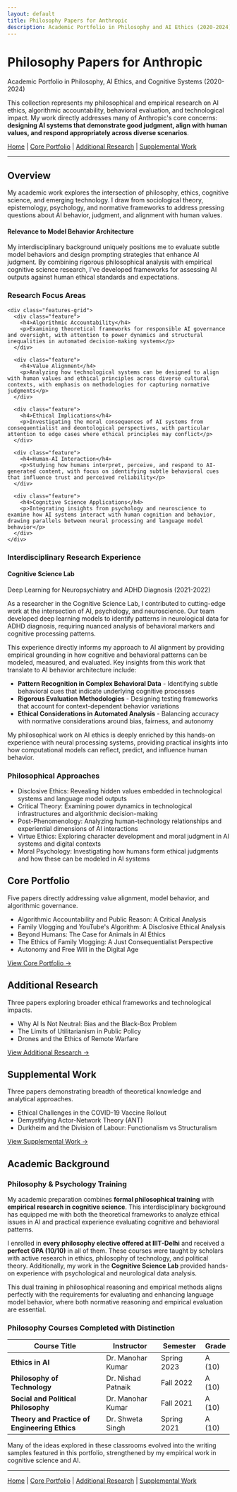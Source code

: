 ```yaml
---
layout: default
title: Philosophy Papers for Anthropic
description: Academic Portfolio in Philosophy and AI Ethics (2020-2024)
---
```


<div class="main-header">
  <h1>Philosophy Papers for Anthropic</h1>
  <p class="subtitle">Academic Portfolio in Philosophy, AI Ethics, and Cognitive Systems (2020-2024)</p>
</div>

This collection represents my philosophical and empirical research on AI ethics, algorithmic accountability, behavioral evaluation, and technological impact. My work directly addresses many of Anthropic's core concerns: **designing AI systems that demonstrate good judgment, align with human values, and respond appropriately across diverse scenarios**.

<div class="navigation-links">
  <a href="{{ site.baseurl }}/" class="nav-link active">Home</a> |
  <a href="{{ site.baseurl }}/core-portfolio" class="nav-link">Core Portfolio</a> |
  <a href="{{ site.baseurl }}/additional-research" class="nav-link">Additional Research</a> |
  <a href="{{ site.baseurl }}/supplemental-work" class="nav-link">Supplemental Work</a>
</div>

---

<section class="overview-section">
  <h2 class="section-heading">Overview</h2>
  
  <p class="lead-paragraph">My academic work explores the intersection of philosophy, ethics, cognitive science, and emerging technology. I draw from sociological theory, epistemology, psychology, and normative frameworks to address pressing questions about AI behavior, judgment, and alignment with human values.</p>
  
  <div class="anthropic-relevant">
    <h4>Relevance to Model Behavior Architecture</h4>
    <p>My interdisciplinary background uniquely positions me to evaluate subtle model behaviors and design prompting strategies that enhance AI judgment. By combining rigorous philosophical analysis with empirical cognitive science research, I've developed frameworks for assessing AI outputs against human ethical standards and expectations.</p>
  </div>
  
  <div class="research-focus">
    <h3>Research Focus Areas</h3>
    
    <div class="features-grid">
      <div class="feature">
        <h4>Algorithmic Accountability</h4>
        <p>Examining theoretical frameworks for responsible AI governance and oversight, with attention to power dynamics and structural inequalities in automated decision-making systems</p>
      </div>
      
      <div class="feature">
        <h4>Value Alignment</h4>
        <p>Analyzing how technological systems can be designed to align with human values and ethical principles across diverse cultural contexts, with emphasis on methodologies for capturing normative judgments</p>
      </div>
      
      <div class="feature">
        <h4>Ethical Implications</h4>
        <p>Investigating the moral consequences of AI systems from consequentialist and deontological perspectives, with particular attention to edge cases where ethical principles may conflict</p>
      </div>
      
      <div class="feature">
        <h4>Human-AI Interaction</h4>
        <p>Studying how humans interpret, perceive, and respond to AI-generated content, with focus on identifying subtle behavioral cues that influence trust and perceived reliability</p>
      </div>
      
      <div class="feature">
        <h4>Cognitive Science Applications</h4>
        <p>Integrating insights from psychology and neuroscience to examine how AI systems interact with human cognition and behavior, drawing parallels between neural processing and language model behavior</p>
      </div>
    </div>
  </div>
  
  <div class="interdisciplinary-experience">
    <h3>Interdisciplinary Research Experience</h3>
    <div class="experience-grid">
      <div class="experience-entry">
        <h4>Cognitive Science Lab</h4>
        <p class="experience-subtitle">Deep Learning for Neuropsychiatry and ADHD Diagnosis (2021-2022)</p>
        <p>As a researcher in the Cognitive Science Lab, I contributed to cutting-edge work at the intersection of AI, psychology, and neuroscience. Our team developed deep learning models to identify patterns in neurological data for ADHD diagnosis, requiring nuanced analysis of behavioral markers and cognitive processing patterns.</p>
        <p>This experience directly informs my approach to AI alignment by providing empirical grounding in how cognitive and behavioral patterns can be modeled, measured, and evaluated. Key insights from this work that translate to AI behavior architecture include:</p>
        <ul>
          <li><strong>Pattern Recognition in Complex Behavioral Data</strong> - Identifying subtle behavioral cues that indicate underlying cognitive processes</li>
          <li><strong>Rigorous Evaluation Methodologies</strong> - Designing testing frameworks that account for context-dependent behavior variations</li>
          <li><strong>Ethical Considerations in Automated Analysis</strong> - Balancing accuracy with normative considerations around bias, fairness, and autonomy</li>
        </ul>
        <p>My philosophical work on AI ethics is deeply enriched by this hands-on experience with neural processing systems, providing practical insights into how computational models can reflect, predict, and influence human behavior.</p>
      </div>
    </div>
  </div>
  
  <div class="methodologies">
    <h3>Philosophical Approaches</h3>
    <ul class="approach-list">
      <li><span class="approach-label">Disclosive Ethics:</span> Revealing hidden values embedded in technological systems and language model outputs</li>
      <li><span class="approach-label">Critical Theory:</span> Examining power dynamics in technological infrastructures and algorithmic decision-making</li>
      <li><span class="approach-label">Post-Phenomenology:</span> Analyzing human-technology relationships and experiential dimensions of AI interactions</li>
      <li><span class="approach-label">Virtue Ethics:</span> Exploring character development and moral judgment in AI systems and digital contexts</li>
      <li><span class="approach-label">Moral Psychology:</span> Investigating how humans form ethical judgments and how these can be modeled in AI systems</li>
    </ul>
  </div>
</section>

<div class="category-preview">
  <h2>Core Portfolio</h2>
  <p>Five papers directly addressing value alignment, model behavior, and algorithmic governance.</p>
  <ul class="paper-list">
    <li>Algorithmic Accountability and Public Reason: A Critical Analysis</li>
    <li>Family Vlogging and YouTube's Algorithm: A Disclosive Ethical Analysis</li>
    <li>Beyond Humans: The Case for Animals in AI Ethics</li>
    <li>The Ethics of Family Vlogging: A Just Consequentialist Perspective</li>
    <li>Autonomy and Free Will in the Digital Age</li>
  </ul>
  <a href="{{ site.baseurl }}/core-portfolio" class="section-link">View Core Portfolio →</a>
</div>

<div class="category-preview">
  <h2>Additional Research</h2>
  <p>Three papers exploring broader ethical frameworks and technological impacts.</p>
  <ul class="paper-list">
    <li>Why AI Is Not Neutral: Bias and the Black-Box Problem</li>
    <li>The Limits of Utilitarianism in Public Policy</li>
    <li>Drones and the Ethics of Remote Warfare</li>
  </ul>
  <a href="{{ site.baseurl }}/additional-research" class="section-link">View Additional Research →</a>
</div>

<div class="category-preview">
  <h2>Supplemental Work</h2>
  <p>Three papers demonstrating breadth of theoretical knowledge and analytical approaches.</p>
  <ul class="paper-list">
    <li>Ethical Challenges in the COVID-19 Vaccine Rollout</li>
    <li>Demystifying Actor-Network Theory (ANT)</li>
    <li>Durkheim and the Division of Labour: Functionalism vs Structuralism</li>
  </ul>
  <a href="{{ site.baseurl }}/supplemental-work" class="section-link">View Supplemental Work →</a>
</div>

## Academic Background

<div class="academic-section">
  <h3>Philosophy & Psychology Training</h3>
  <p>My academic preparation combines <strong>formal philosophical training</strong> with <strong>empirical research in cognitive science</strong>. This interdisciplinary background has equipped me with both the theoretical frameworks to analyze ethical issues in AI and practical experience evaluating cognitive and behavioral patterns.</p>
  
  <p>I enrolled in <strong>every philosophy elective offered at IIIT-Delhi</strong> and received a <strong>perfect GPA (10/10)</strong> in all of them. These courses were taught by scholars with active research in ethics, philosophy of technology, and political theory. Additionally, my work in the <strong>Cognitive Science Lab</strong> provided hands-on experience with psychological and neurological data analysis.</p>
  
  <p>This dual training in philosophical reasoning and empirical methods aligns perfectly with the requirements for evaluating and enhancing language model behavior, where both normative reasoning and empirical evaluation are essential.</p>
</div>

<div class="courses-section">
  <h3>Philosophy Courses Completed with Distinction</h3>
  
  <div class="table-responsive">
  <table>
    <thead>
      <tr>
        <th>Course Title</th>
        <th>Instructor</th>
        <th>Semester</th>
        <th>Grade</th>
      </tr>
    </thead>
    <tbody>
      <tr>
        <td><strong>Ethics in AI</strong></td>
        <td>Dr. Manohar Kumar</td>
        <td>Spring 2023</td>
        <td>A (10)</td>
      </tr>
      <tr>
        <td><strong>Philosophy of Technology</strong></td>
        <td>Dr. Nishad Patnaik</td>
        <td>Fall 2022</td>
        <td>A (10)</td>
      </tr>
      <tr>
        <td><strong>Social and Political Philosophy</strong></td>
        <td>Dr. Manohar Kumar</td>
        <td>Fall 2021</td>
        <td>A (10)</td>
      </tr>
      <tr>
        <td><strong>Theory and Practice of Engineering Ethics</strong></td>
        <td>Dr. Shweta Singh</td>
        <td>Spring 2021</td>
        <td>A (10)</td>
      </tr>
    </tbody>
  </table>
  </div>
  
  <p>Many of the ideas explored in these classrooms evolved into the writing samples featured in this portfolio, strengthened by my empirical work in cognitive science and AI.</p>
</div>

---

<div class="navigation-links bottom">
  <a href="{{ site.baseurl }}/" class="nav-link active">Home</a> |
  <a href="{{ site.baseurl }}/core-portfolio" class="nav-link">Core Portfolio</a> |
  <a href="{{ site.baseurl }}/additional-research" class="nav-link">Additional Research</a> |
  <a href="{{ site.baseurl }}/supplemental-work" class="nav-link">Supplemental Work</a>
</div> 